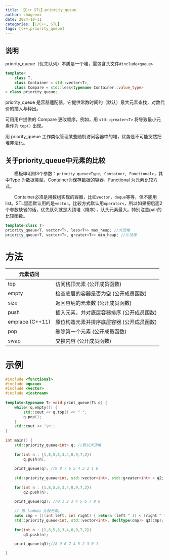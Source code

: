 ```yaml
---
title: 【C++ STL】priority_queue
author: zhugenmi
date: 2024-10-11 
categories: [C/C++, STL]
tags: [c++,priority_queue]
---
```


## 说明

priority_queue（优先队列）本质是一个堆，需包含头文件`#include<queue>`

```cpp
template<    
	class T,    
	class Container = std::vector<T>,    
	class Compare = std::less<typename Container::value_type> 
> class priority_queue;
```

priority_queue 是容器适配器，它提供常数时间的（默认）最大元素查找，对数代价的插入与释出。

可用用户提供的 Compare 更改顺序，例如，用 `std::greater<T>` 将导致最小元素作为 `top()` 出现。

用 priority_queue 工作类似管理某些随机访问容器中的堆，优势是不可能突然把堆非法化。

## 关于priority_queue中元素的比较

　　模板申明带3个参数：`priority_queue<Type, Container, Functional>`，其中Type 为数据类型，Container为保存数据的容器，Functional 为元素比较方式。

　　Container必须是用数组实现的容器，比如`vector`，`deque`等等，但不能用 list。STL里面默认用的是`vector`。比较方式默认用`operator<`，所以如果把后面2个参数缺省的话，优先队列就是大顶堆（降序），队头元素最大。特别注意pair的比较函数。

```cpp
template<class T>
priority_queue<T, vector<T>, less<T>> max_heap; //大顶堆
priority_queue<T, vector<T>, greater<T>> min_heap; //小顶堆
```

# 方法

| 元素访问        |                                           |
| --------------- | ----------------------------------------- |
| top             | 访问栈顶元素 (公开成员函数)               |
| empty           | 检查底层的容器是否为空 (公开成员函数)     |
| size            | 返回容纳的元素数 (公开成员函数)           |
| push            | 插入元素，并对底层容器排序 (公开成员函数) |
| emplace (C++11) | 原位构造元素并排序底层容器 (公开成员函数) |
| pop             | 删除第一个元素 (公开成员函数)             |
| swap            | 交换内容 (公开成员函数)                   |



# 示例

```cpp
#include <functional>
#include <queue>
#include <vector>
#include <iostream>
 
template<typename T> void print_queue(T& q) {
    while(!q.empty()) {
        std::cout << q.top() << " ";
        q.pop();
    }
    std::cout << '\n';
}
 
int main() {
    std::priority_queue<int> q; //默认大顶堆
 
    for(int n : {1,8,5,6,3,4,0,9,7,2})
        q.push(n);
 
    print_queue(q); //9 8 7 6 5 4 3 2 1 0 
 
    std::priority_queue<int, std::vector<int>, std::greater<int> > q2; //小顶堆
 
    for(int n : {1,8,5,6,3,4,0,9,7,2})
        q2.push(n);
 
    print_queue(q2); //0 1 2 3 4 5 6 7 8 9 
 
    // 用 lambda 比较元素。
    auto cmp = [](int left, int right) { return (left ^ 1) < (right ^ 1);};
    std::priority_queue<int, std::vector<int>, decltype(cmp)> q3(cmp);
 
    for(int n : {1,8,5,6,3,4,0,9,7,2})
        q3.push(n);
 
    print_queue(q3);//8 9 6 7 4 5 2 3 0 1

}
```

